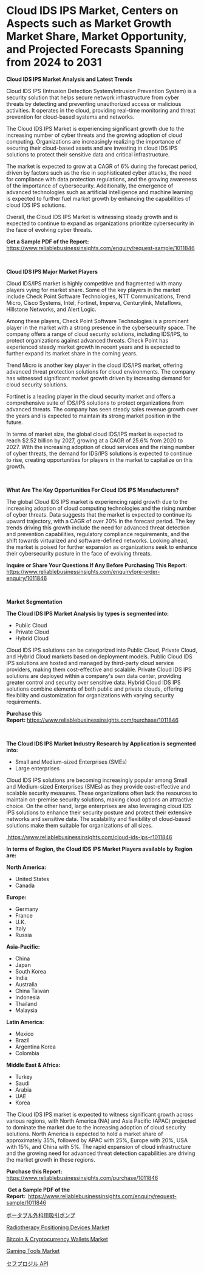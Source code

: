 <p><h1>Cloud IDS IPS Market, Centers on Aspects such as Market Growth Market Share, Market Opportunity, and Projected Forecasts Spanning from 2024 to 2031</h1></p><p><strong>Cloud IDS IPS Market Analysis and Latest Trends</strong></p>
<p><p>Cloud IDS IPS (Intrusion Detection System/Intrusion Prevention System) is a security solution that helps secure network infrastructure from cyber threats by detecting and preventing unauthorized access or malicious activities. It operates in the cloud, providing real-time monitoring and threat prevention for cloud-based systems and networks.</p><p>The Cloud IDS IPS Market is experiencing significant growth due to the increasing number of cyber threats and the growing adoption of cloud computing. Organizations are increasingly realizing the importance of securing their cloud-based assets and are investing in cloud IDS IPS solutions to protect their sensitive data and critical infrastructure.</p><p>The market is expected to grow at a CAGR of 6% during the forecast period, driven by factors such as the rise in sophisticated cyber attacks, the need for compliance with data protection regulations, and the growing awareness of the importance of cybersecurity. Additionally, the emergence of advanced technologies such as artificial intelligence and machine learning is expected to further fuel market growth by enhancing the capabilities of cloud IDS IPS solutions.</p><p>Overall, the Cloud IDS IPS Market is witnessing steady growth and is expected to continue to expand as organizations prioritize cybersecurity in the face of evolving cyber threats.</p></p>
<p><strong>Get a Sample PDF of the Report:&nbsp;</strong> <a href="https://www.reliablebusinessinsights.com/enquiry/request-sample/1011846">https://www.reliablebusinessinsights.com/enquiry/request-sample/1011846</a></p>
<p>&nbsp;</p>
<p><strong>Cloud IDS IPS Major Market Players</strong></p>
<p><p>Cloud IDS/IPS market is highly competitive and fragmented with many players vying for market share. Some of the key players in the market include Check Point Software Technologies, NTT Communications, Trend Micro, Cisco Systems, Intel, Fortinet, Imperva, Centurylink, Metaflows, Hillstone Networks, and Alert Logic.</p><p>Among these players, Check Point Software Technologies is a prominent player in the market with a strong presence in the cybersecurity space. The company offers a range of cloud security solutions, including IDS/IPS, to protect organizations against advanced threats. Check Point has experienced steady market growth in recent years and is expected to further expand its market share in the coming years.</p><p>Trend Micro is another key player in the cloud IDS/IPS market, offering advanced threat protection solutions for cloud environments. The company has witnessed significant market growth driven by increasing demand for cloud security solutions.</p><p>Fortinet is a leading player in the cloud security market and offers a comprehensive suite of IDS/IPS solutions to protect organizations from advanced threats. The company has seen steady sales revenue growth over the years and is expected to maintain its strong market position in the future.</p><p>In terms of market size, the global cloud IDS/IPS market is expected to reach $2.52 billion by 2027, growing at a CAGR of 25.6% from 2020 to 2027. With the increasing adoption of cloud services and the rising number of cyber threats, the demand for IDS/IPS solutions is expected to continue to rise, creating opportunities for players in the market to capitalize on this growth.</p></p>
<p>&nbsp;</p>
<p><strong>What Are The Key Opportunities For Cloud IDS IPS Manufacturers?</strong></p>
<p><p>The global Cloud IDS IPS market is experiencing rapid growth due to the increasing adoption of cloud computing technologies and the rising number of cyber threats. Data suggests that the market is expected to continue its upward trajectory, with a CAGR of over 20% in the forecast period. The key trends driving this growth include the need for advanced threat detection and prevention capabilities, regulatory compliance requirements, and the shift towards virtualized and software-defined networks. Looking ahead, the market is poised for further expansion as organizations seek to enhance their cybersecurity posture in the face of evolving threats.</p></p>
<p><strong>Inquire or Share Your Questions If Any Before Purchasing This Report:</strong> <a href="https://www.reliablebusinessinsights.com/enquiry/pre-order-enquiry/1011846">https://www.reliablebusinessinsights.com/enquiry/pre-order-enquiry/1011846</a></p>
<p>&nbsp;</p>
<p><strong>Market Segmentation</strong></p>
<p><strong>The Cloud IDS IPS Market Analysis by types is segmented into:</strong></p>
<p><ul><li>Public Cloud</li><li>Private Cloud</li><li>Hybrid Cloud</li></ul></p>
<p><p>Cloud IDS IPS solutions can be categorized into Public Cloud, Private Cloud, and Hybrid Cloud markets based on deployment models. Public Cloud IDS IPS solutions are hosted and managed by third-party cloud service providers, making them cost-effective and scalable. Private Cloud IDS IPS solutions are deployed within a company's own data center, providing greater control and security over sensitive data. Hybrid Cloud IDS IPS solutions combine elements of both public and private clouds, offering flexibility and customization for organizations with varying security requirements.</p></p>
<p><strong>Purchase this Report:&nbsp;</strong><a href="https://www.reliablebusinessinsights.com/purchase/1011846">https://www.reliablebusinessinsights.com/purchase/1011846</a></p>
<p>&nbsp;</p>
<p><strong>The Cloud IDS IPS Market Industry Research by Application is segmented into:</strong></p>
<p><ul><li>Small and Medium-sized Enterprises (SMEs)</li><li>Large enterprises</li></ul></p>
<p><p>Cloud IDS IPS solutions are becoming increasingly popular among Small and Medium-sized Enterprises (SMEs) as they provide cost-effective and scalable security measures. These organizations often lack the resources to maintain on-premise security solutions, making cloud options an attractive choice. On the other hand, large enterprises are also leveraging cloud IDS IPS solutions to enhance their security posture and protect their extensive networks and sensitive data. The scalability and flexibility of cloud-based solutions make them suitable for organizations of all sizes.</p></p>
<p><a href="https://www.reliablebusinessinsights.com/cloud-ids-ips-r1011846">&nbsp;https://www.reliablebusinessinsights.com/cloud-ids-ips-r1011846</a></p>
<p><strong>In terms of Region, the Cloud IDS IPS Market Players available by Region are:</strong></p>
<p>
    <p> <strong> North America: </strong>
        <ul>
            <li>United States</li>
            <li>Canada</li>
        </ul>
        </p> 
    <p> <strong> Europe: </strong>
        <ul>
            <li>Germany</li>
            <li>France</li>
            <li>U.K.</li>
            <li>Italy</li>
            <li>Russia</li>
        </ul>
        </p> 
    <p> <strong> Asia-Pacific: </strong>
        <ul>
            <li>China</li>
            <li>Japan</li>
            <li>South Korea</li>
            <li>India</li>
            <li>Australia</li>
            <li>China Taiwan</li>
            <li>Indonesia</li>
            <li>Thailand</li>
            <li>Malaysia</li>
        </ul>
        </p> 
    <p> <strong> Latin America: </strong>
        <ul>
            <li>Mexico</li>
            <li>Brazil</li>
            <li>Argentina Korea</li>
            <li>Colombia</li>
        </ul>
        </p> 
    <p> <strong> Middle East & Africa: </strong>
        <ul>
            <li>Turkey</li>
            <li>Saudi</li>
            <li>Arabia</li>
            <li>UAE</li>
            <li>Korea</li>
        </ul>
    </p>
    </p>
<p><p>The Cloud IDS IPS market is expected to witness significant growth across various regions, with North America (NA) and Asia Pacific (APAC) projected to dominate the market due to the increasing adoption of cloud security solutions. North America is expected to hold a market share of approximately 35%, followed by APAC with 25%, Europe with 20%, USA with 15%, and China with 5%. The rapid expansion of cloud infrastructure and the growing need for advanced threat detection capabilities are driving the market growth in these regions.</p></p>
<p><strong>Purchase this Report: </strong><a href="https://www.reliablebusinessinsights.com/purchase/1011846">https://www.reliablebusinessinsights.com/purchase/1011846</a></p>
<p>&nbsp;<strong>Get a Sample PDF of the Report:&nbsp;&nbsp;</strong><a href="https://www.reliablebusinessinsights.com/enquiry/request-sample/1011846">https://www.reliablebusinessinsights.com/enquiry/request-sample/1011846</a></p>
<p><strong></strong></p>
<p><p><a href="https://github.com/andrade7361/Market-Research-Report-List-2/blob/main/4425946172509.md">ポータブル外科用吸引ポンプ</a></p><p><a href="https://github.com/LaceyZemlak1/Market-Research-Report-List-1/blob/main/radiotherapy-positioning-devices-market.md">Radiotherapy Positioning Devices Market</a></p><p><a href="https://www.linkedin.com/pulse/future-trends-global-bitcoin-amp-cryptocurrency-wallets-market-erbae">Bitcoin & Cryptocurrency Wallets Market</a></p><p><a href="https://www.linkedin.com/pulse/gaming-tools-market-size-share-amp-trends-analysis-report-a3qie">Gaming Tools Market</a></p><p><a href="https://github.com/ReganWisoky2023/Market-Research-Report-List-2/blob/main/3327006172508.md">セフプロジル API</a></p></p>
